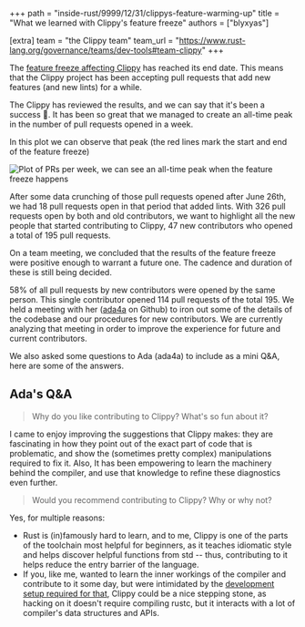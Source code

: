 +++
path = "inside-rust/9999/12/31/clippys-feature-warming-up"
title = "What we learned with Clippy's feature freeze"
authors = ["blyxyas"]

[extra]
team = "the Clippy team"
team_url = "https://www.rust-lang.org/governance/teams/dev-tools#team-clippy"
+++


The [feature freeze affecting Clippy][feature-freeze] has reached its end date. This means that the Clippy project has been accepting pull
requests that add new features (and new lints) for a while.

The Clippy has reviewed the results, and we can say that it's been a success 🎉. It has been so great that we managed
to create an all-time peak in the number of pull requests opened in a week.

In this plot we can observe that peak (the red lines mark the start and end of the feature freeze)

![Plot of PRs per week, we can see an all-time peak when the feature freeze happens](/inside-rust/clippy-warming-up/prs_per_week.png)

After some data crunching of those pull requests opened after June 26th, we had 18 pull requests open in that period
that added lints. With 326 pull requests open by both and old contributors, we want to highlight all the new people
that started contributing to Clippy, 47 new contributors who opened a total of 195 pull requests.

On a team meeting, we concluded that the results of the feature freeze were positive enough to warrant a future one.
The cadence and duration of these is still being decided.

58% of all pull requests by new contributors were opened by the same person. This single contributor opened 114 pull requests of the
total 195. We held a meeting with her ([ada4a] on Github) to iron out some of the details of
the codebase and our procedures for new contributors. We are currently analyzing that meeting in order to improve
the experience for future and current contributors.

We also asked some questions to Ada (ada4a) to include as a mini Q&A, here are some of the answers.

## Ada's Q&A

> Why do you like contributing to Clippy? What's so fun about it?

I came to enjoy improving the suggestions that Clippy makes: they are
fascinating in how they point out of the exact part of code that is
problematic, and show the (sometimes pretty complex) manipulations required to
fix it. Also, It has been empowering to learn the machinery behind the
compiler, and use that knowledge to refine these diagnostics even further.

> Would you recommend contributing to Clippy? Why or why not?

Yes, for multiple reasons:
- Rust is (in)famously hard to learn, and to me, Clippy is one of the parts of the
toolchain most helpful for beginners, as it teaches idiomatic style and helps
discover helpful functions from std -- thus, contributing to it helps reduce the
entry barrier of the language.
- If you, like me, wanted to learn the inner workings of the compiler and contribute
to it some day, but were intimidated by the [development setup required for that][rustc-dev-guide],
Clippy could be a nice stepping stone, as hacking on it doesn't require compiling
rustc, but it interacts with a lot of compiler's data structures and APIs.

[rustc-dev-guide]: https://rustc-dev-guide.rust-lang.org/building/how-to-build-and-run.html
[ada4a]: https://github.com/ada4a
[feature-freeze]: https://blog.rust-lang.org/inside-rust/2025/06/21/announcing-the-clippy-feature-freeze/
